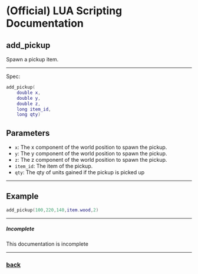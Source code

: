
# (Official) LUA Scripting Documentation

## add_pickup

Spawn a pickup item.

___

Spec:

```lua
add_pickup(
	double x,
	double y,
	double z,
	long item_id,
	long qty)
```

## Parameters

- `x`: The x component of the world position to spawn the pickup.
- `y`: The y component of the world position to spawn the pickup.
- `z`: The z component of the world position to spawn the pickup.
- `item_id`: The item of the pickup.
- `qty`: The qty of units gained if the pickup is picked up

___

## Example

```lua
add_pickup(100,220,140,item.wood,2)
```

___

##### Incomplete

This documentation is incomplete

___

### [back](../pickups)

